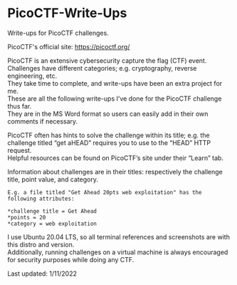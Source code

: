 # PicoCTF-Write-Ups
Write-ups for PicoCTF challenges.

PicoCTF's official site: https://picoctf.org/

PicoCTF is an extensive cybersecurity capture the flag (CTF) event.  
Challenges have different categories; e.g. cryptography, reverse engineering, etc.  
They take time to complete, and write-ups have been an extra project for me.  
These are all the following write-ups I've done for the PicoCTF challenge thus far.  
They are in the MS Word format so users can easily add in their own comments if necessary.  

PicoCTF often has hints to solve the challenge within its title; e.g. the challenge titled “get aHEAD” requires you to use to the “HEAD” HTTP request.  
Helpful resources can be found on PicoCTF’s site under their “Learn” tab.

Information about challenges are in their titles: respectively the challenge title, point value, and category.
>
>  
	E.g. a file titled "Get Ahead 20pts web exploitation" has the following attributes:
	
	*challenge title = Get Ahead
	*points = 20
	*category = web exploitation

I use Ubuntu 20.04 LTS, so all terminal references and screenshots are with this distro and version.  
Additionally, running challenges on a virtual machine is always encouraged for security purposes while doing any CTF.  

Last updated: 1/11/2022

